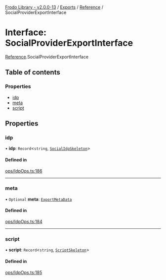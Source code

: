 [Frodo Library - v2.0.0-13](../README.md) / [Exports](../modules.md) / [Reference](../modules/Reference.md) / SocialProviderExportInterface

# Interface: SocialProviderExportInterface

[Reference](../modules/Reference.md).SocialProviderExportInterface

## Table of contents

### Properties

- [idp](Reference.SocialProviderExportInterface.md#idp)
- [meta](Reference.SocialProviderExportInterface.md#meta)
- [script](Reference.SocialProviderExportInterface.md#script)

## Properties

### idp

• **idp**: `Record`<`string`, [`SocialIdpSkeleton`](../modules/Reference.md#socialidpskeleton)\>

#### Defined in

[ops/IdpOps.ts:186](https://github.com/vscheuber/frodo-lib/blob/114bd67/src/ops/IdpOps.ts#L186)

___

### meta

• `Optional` **meta**: [`ExportMetaData`](Reference.ExportMetaData.md)

#### Defined in

[ops/IdpOps.ts:184](https://github.com/vscheuber/frodo-lib/blob/114bd67/src/ops/IdpOps.ts#L184)

___

### script

• **script**: `Record`<`string`, [`ScriptSkeleton`](../modules/Reference.md#scriptskeleton)\>

#### Defined in

[ops/IdpOps.ts:185](https://github.com/vscheuber/frodo-lib/blob/114bd67/src/ops/IdpOps.ts#L185)
